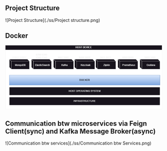 ## Project Structure

![Project Structure](./ss/Project structure.png)

## Docker

![Docker](./ss/Docker.png)

## Communication btw microservices via Feign Client(sync) and Kafka Message Broker(async)

![Communication btw services](./ss/Communication btw Services.png)

